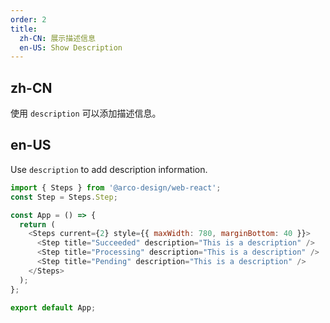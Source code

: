 ```yaml
---
order: 2
title:
  zh-CN: 展示描述信息
  en-US: Show Description
---
```


## zh-CN

使用 `description` 可以添加描述信息。

## en-US

Use `description` to add description information.

```js
import { Steps } from '@arco-design/web-react';
const Step = Steps.Step;

const App = () => {
  return (
    <Steps current={2} style={{ maxWidth: 780, marginBottom: 40 }}>
      <Step title="Succeeded" description="This is a description" />
      <Step title="Processing" description="This is a description" />
      <Step title="Pending" description="This is a description" />
    </Steps>
  );
};

export default App;
```
